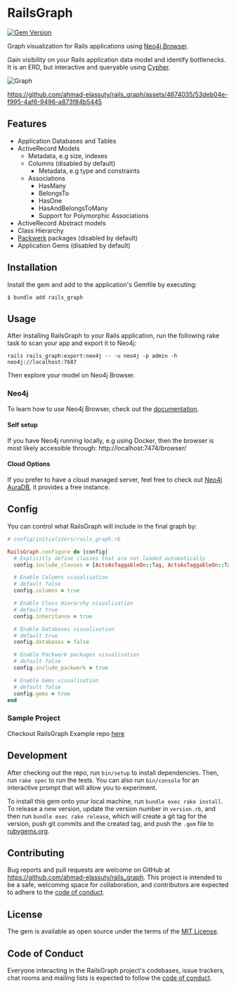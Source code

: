 # RailsGraph

[![Gem Version](https://badge.fury.io/rb/rails_graph.svg)](https://badge.fury.io/rb/rails_graph)

Graph visualization for Rails applications using [Neo4j Browser](https://neo4j.com/docs/browser-manual/current/). 

Gain visibility on your Rails application data model and identify bottlenecks. It is an ERD, but interactive and queryable using [Cypher](https://neo4j.com/developer/cypher/).

![Graph](graph.svg "Graph")

https://github.com/ahmad-elassuty/rails_graph/assets/4674035/53deb04e-f995-4af6-9496-a873f84b5445

## Features

- Application Databases and Tables
- ActiveRecord Models
    - Metadata, e.g size, indexes
    - Columns (disabled by default)
        - Metadata, e.g type and constraints
    - Associations
        - HasMany
        - BelongsTo
        - HasOne
        - HasAndBelongsToMany
        - Support for Polymorphic Associations
- ActiveRecord Abstract models
- Class Hierarchy
- [Packwerk](https://github.com/Shopify/packwerk) packages (disabled by default)
- Application Gems (disabled by default)

## Installation

Install the gem and add to the application's Gemfile by executing:

    $ bundle add rails_graph

## Usage

After installing RailsGraph to your Rails application, run the following rake task to scan your app and export it to Neo4j:

```
rails rails_graph:export:neo4j -- -u neo4j -p admin -h neo4j://localhost:7687
```

Then explore your model on Neo4j Browser.

### Neo4j

To learn how to use Neo4j Browser, check out the [documentation](https://neo4j.com/docs/browser-manual/current/visual-tour/).

#### Self setup
If you have Neo4j running locally, e.g using Docker, then the browser is most likely accessible through: http://localhost:7474/browser/

#### Cloud Options
If you prefer to have a cloud managed server, feel free to check out [Neo4j AuraDB](https://neo4j.com/cloud/platform/aura-graph-database/), it provides a free instance.

## Config

You can control what RailsGraph will include in the final graph by:

```ruby
# config/initializers/rails_graph.rb

RailsGraph.configure do |config|
  # Explicitly define classes that are not loaded automatically
  config.include_classes = [ActsAsTaggableOn::Tag, ActsAsTaggableOn::Tagging]

  # Enable Columns visualisation
  # default false
  config.columns = true

  # Enable Class Hierarchy visualisation
  # default true
  config.inheritance = true

  # Enable Databases visualisation
  # default true
  config.databases = false

  # Enable Packwerk packages visualisation
  # default false
  config.include_packwerk = true

  # Enable Gems visualisation
  # default false
  config.gems = true
end
```

### Sample Project

Checkout RailsGraph Example repo [here](https://github.com/ahmad-elassuty/rails_graph_example)

## Development

After checking out the repo, run `bin/setup` to install dependencies. Then, run `rake spec` to run the tests. You can also run `bin/console` for an interactive prompt that will allow you to experiment.

To install this gem onto your local machine, run `bundle exec rake install`. To release a new version, update the version number in `version.rb`, and then run `bundle exec rake release`, which will create a git tag for the version, push git commits and the created tag, and push the `.gem` file to [rubygems.org](https://rubygems.org).

## Contributing

Bug reports and pull requests are welcome on GitHub at https://github.com/ahmad-elassuty/rails_graph. This project is intended to be a safe, welcoming space for collaboration, and contributors are expected to adhere to the [code of conduct](https://github.com/ahmad-elassuty/rails_graph/blob/master/CODE_OF_CONDUCT.md).

## License

The gem is available as open source under the terms of the [MIT License](https://opensource.org/licenses/MIT).

## Code of Conduct

Everyone interacting in the RailsGraph project's codebases, issue trackers, chat rooms and mailing lists is expected to follow the [code of conduct](https://github.com/ahmad-elassuty/rails_graph/blob/master/CODE_OF_CONDUCT.md).
